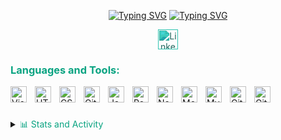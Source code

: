 <p align="center">
    <a href="https://git.io/typing-svg"><img src="https://readme-typing-svg.herokuapp.com?font=DM+Serif+Text&size=48&duration=1&color=08A381&center=true&vCenter=true&repeat=false&width=500&height=70&lines=Prashil+Thul" alt="Typing SVG" /></a>
   <a href="https://git.io/typing-svg"><img src="https://readme-typing-svg.herokuapp.com?font=Encode+Sans&weight=900&size=36&duration=3000&pause=1000&color=08A381&center=true&vCenter=true&width=600&height=70&lines=Passionate+learner;Interested+in+Deep+Learning" alt="Typing SVG" /></a>
</p>

<p align="center">
  <a href="https://www.linkedin.com/in/prashil-thul-9424a9211/">
    <img width="32px" alt="LinkedIn" title="LinkedIn" src="https://i.imgur.com/yRpa1dQ.png" style="filter: invert(26%) sepia(83%) saturate(350%) hue-rotate(123deg) brightness(89%) contrast(90%);"/>
  </a>
  <!-- the filters font work on github 
  &#8287;&#8287;&#8287;&#8287;&#8287;
  <a href="" alt="Discord" title="Dev Pro Tips Discord Server">
    <img width="32px" src="https://i.imgur.com/OViZO8J.png" style="filter: invert(26%) sepia(83%) saturate(350%) hue-rotate(123deg) brightness(89%) contrast(90%);"/>
  </a> -->
  <!-- &#8287;&#8287;&#8287;&#8287;&#8287;
  <a href="https://www.instagram.com/prashil_1411/">
    <img width="32px" alt="Instagram" title="Instagram" src="https://cdn3.iconfinder.com/data/icons/transparent-on-dark-grey/500/icon-04-512.png" " style="filter: invert(26%) sepia(103%) saturate(950%) hue-rotate(123deg) brightness(89%) contrast(90%);"/> -->
    <!-- &#8287;&#8287;&#8287;&#8287;&#8287;
  </a>
  <a href="https://twitter.com/"><img width="32px" alt="Twitter" title="Twitter" src="https://i.imgur.com/AixJgnm.png" style="filter: hue-rotate(180deg);"/></a> dont have one yet 
</p> -->

### <span style="color:#08A381;">Languages and Tools:</span>

  <img align="left" alt="Visual Studio Code" width="26px" src="https://cdn.jsdelivr.net/gh/devicons/devicon/icons/vscode/vscode-original.svg" style="padding-right:10px;" />   
  <img align="left" alt="HTML5" width="26px" src="https://cdn.jsdelivr.net/gh/devicons/devicon/icons/html5/html5-original.svg" style="padding-right:10px;" />   
  <img align="left" alt="CSS3" width="26px" src="https://cdn.jsdelivr.net/gh/devicons/devicon/icons/css3/css3-original.svg" style="padding-right:10px;" />      
  <img align="left" alt="GitHub" width="26px" src="https://user-images.githubusercontent.com/3369400/139448065-39a229ba-4b06-434b-bc67-616e2ed80c8f.png" style="padding-right:10px;" />     
  <img align="left" alt="JavaScript" width="26px" src="https://cdn.jsdelivr.net/gh/devicons/devicon/icons/javascript/javascript-original.svg" style="padding-right:10px;" />      
  <img align="left" alt="React" width="26px" src="https://cdn.jsdelivr.net/gh/devicons/devicon/icons/react/react-original.svg" style="padding-right:10px;" />      
  <img align="left" alt="Node.js" width="26px" src="https://cdn.jsdelivr.net/gh/devicons/devicon/icons/nodejs/nodejs-original.svg" style="padding-right:10px;" />     
  <img align="left" alt="MongoDB" width="26px" src="https://cdn.jsdelivr.net/gh/devicons/devicon/icons/mongodb/mongodb-original.svg" style="padding-right:10px;" />   
  <img align="left" alt="MySQL" width="26px" src="https://cdn.jsdelivr.net/gh/devicons/devicon/icons/mysql/mysql-original.svg" style="padding-right:10px;" />   
  <img align="left" alt="Git" width="26px" src="https://cdn.jsdelivr.net/gh/devicons/devicon/icons/git/git-original.svg" style="padding-right:10px;" />   
  <img align="left" alt="GitHub" width="26px" src="https://user-images.githubusercontent.com/3369400/139447912-e0f43f33-6d9f-45f8-be46-2df5bbc91289.png" style="padding-right:0px;" />

<br/>
<br/>

<br/>

<details>
  <summary><span style="color:#08A381;">📊 Stats and Activity</span></summary>
    <!-- <a href="https://github.com/anuraghazra/github-readme-stats"><img alt="DenverCoder1's Top Languages" src="https://denvercoder1-github-readme-stats.vercel.app/api/top-langs/?username=prashilthul&langs_count=8&layout=compact&theme=react&hide_border=true&bg_color=1F222E&title_color=F85D7F&icon_color=F8D866&hide=Jupyter%20Notebook,Roff" height="192px"/></a>-->
  <a href="https://github.com/ashutosh00710/github-readme-activity-graph"><img alt="Prashil Thul's Activity Graph" src="https://github-readme-activity-graph.vercel.app/graph/?username=prashilthul&bg_color=1F222E&color=F8D866&line=F85D7F&point=FFFFFF&hide_border=true" /></a>
  </details>
<!--
need them later
Here are some ideas to get you started:

- 🔭 I’m currently working on ...
- 🌱 I’m currently learning ...
- 👯 I’m looking to collaborate on ...
- 🤔 I’m looking for help with ...
- 💬 Ask me about ...
- 📫 How to reach me: ...
- 😄 Pronouns: ...
- ⚡ Fun fact: ...-->

